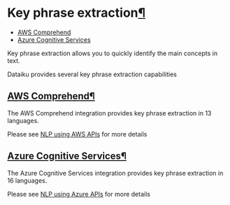 Key phrase extraction[¶](#key-phrase-extraction "Permalink to this heading")
============================================================================



* [AWS Comprehend](#aws-comprehend)
* [Azure Cognitive Services](#azure-cognitive-services)



Key phrase extraction allows you to quickly identify the main concepts in text.


Dataiku provides several key phrase extraction capabilities



[AWS Comprehend](#id1)[¶](#aws-comprehend "Permalink to this heading")
----------------------------------------------------------------------


The AWS Comprehend integration provides key phrase extraction in 13 languages.


Please see [NLP using AWS APIs](aws-apis.html) for more details




[Azure Cognitive Services](#id2)[¶](#azure-cognitive-services "Permalink to this heading")
------------------------------------------------------------------------------------------


The Azure Cognitive Services integration provides key phrase extraction in 16 languages.


Please see [NLP using Azure APIs](azure-apis.html) for more details